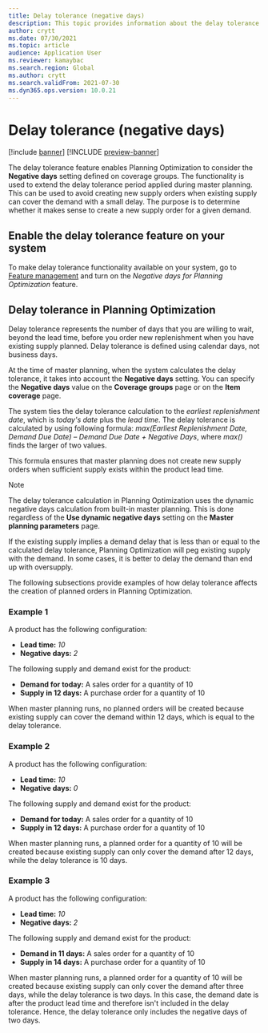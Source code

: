 ```yaml
---
title: Delay tolerance (negative days)
description: This topic provides information about the delay tolerance calculation and how it affects planned order creation in Planning Optimization.
author: crytt
ms.date: 07/30/2021
ms.topic: article
audience: Application User
ms.reviewer: kamaybac
ms.search.region: Global
ms.author: crytt
ms.search.validFrom: 2021-07-30
ms.dyn365.ops.version: 10.0.21
---
```


# Delay tolerance (negative days)

[!include [banner](../../includes/banner.md)]
[!INCLUDE [preview-banner](../../includes/preview-banner.md)]

The delay tolerance feature enables Planning Optimization to consider the **Negative days** setting defined on coverage groups. The functionality is used to extend the delay tolerance period applied during master planning. This can be used to avoid creating new supply orders when existing supply can cover the demand with a small delay. The purpose is to determine whether it makes sense to create a new supply order for a given demand.

## Enable the delay tolerance feature on your system

To make delay tolerance functionality available on your system, go to [Feature management](../../../fin-ops-core/fin-ops/get-started/feature-management/feature-management-overview.md) and turn on the *Negative days for Planning Optimization* feature.

## Delay tolerance in Planning Optimization

Delay tolerance represents the number of days that you are willing to wait, beyond the lead time, before you order new replenishment when you have existing supply planned. Delay tolerance is defined using calendar days, not business days.

At the time of master planning, when the system calculates the delay tolerance, it takes into account the **Negative days** setting. You can specify the **Negative days** value on the **Coverage groups** page or on the **Item coverage** page.

The system ties the delay tolerance calculation to the *earliest replenishment date*, which is *today's date* plus the *lead time*. The delay tolerance is calculated by using following formula: *max(Earliest Replenishment Date, Demand Due Date) – Demand Due Date + Negative Days*, where *max()* finds the larger of two values.

This formula ensures that master planning does not create new supply orders when sufficient supply exists within the product lead time.

> [!NOTE]
> The delay tolerance calculation in Planning Optimization uses the dynamic negative days calculation from built-in master planning.  This is done regardless of the **Use dynamic negative days** setting on the **Master planning parameters** page.

If the existing supply implies a demand delay that is less than or equal to the calculated delay tolerance, Planning Optimization will peg existing supply with the demand. In some cases, it is better to delay the demand than end up with oversupply.

The following subsections provide examples of how delay tolerance affects the creation of planned orders in Planning Optimization.

### Example 1

A product has the following configuration:

- **Lead time:** *10*
- **Negative days:** *2*

The following supply and demand exist for the product:

- **Demand for today:** A sales order for a quantity of 10
- **Supply in 12 days:** A purchase order for a quantity of 10

When master planning runs, no planned orders will be created because existing supply can cover the demand within 12 days, which is equal to the delay tolerance.

### Example 2

A product has the following configuration:

- **Lead time:** *10*
- **Negative days:** *0*

The following supply and demand exist for the product:

- **Demand for today:** A sales order for a quantity of 10
- **Supply in 12 days:** A purchase order for a quantity of 10

When master planning runs, a planned order for a quantity of 10 will be created because existing supply can only cover the demand after 12 days, while the delay tolerance is 10 days.

### Example 3

A product has the following configuration:

- **Lead time:** *10*
- **Negative days:** *2*

The following supply and demand exist for the product:

- **Demand in 11 days:** A sales order for a quantity of 10
- **Supply in 14 days:** A purchase order for a quantity of 10

When master planning runs, a planned order for a quantity of 10 will be created because existing supply can only cover the demand after three days, while the delay tolerance is two days. In this case, the demand date is after the product lead time and therefore isn't included in the delay tolerance. Hence, the delay tolerance only includes the negative days of two days.
